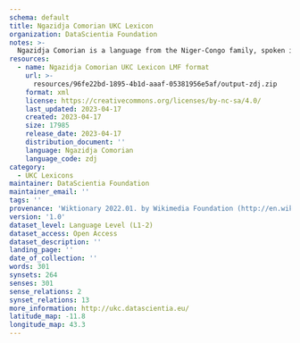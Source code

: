 ```yaml
---
schema: default
title: Ngazidja Comorian UKC Lexicon
organization: DataScientia Foundation
notes: >-
  Ngazidja Comorian is a language from the Niger-Congo family, spoken in Africa. The UKC Lexicon of Ngazidja Comorian is represented as a lexico-semantic network. It consists of words, word senses, synsets, as well as sense-level and synset-level relationships.
resources:
  - name: Ngazidja Comorian UKC Lexicon LMF format
    url: >-
      resources/96fe22bd-1895-4b1d-aaaf-05381956e5af/output-zdj.zip
    format: xml
    license: https://creativecommons.org/licenses/by-nc-sa/4.0/
    last_updated: 2023-04-17
    created: 2023-04-17
    size: 17985
    release_date: 2023-04-17
    distribution_document: ''
    language: Ngazidja Comorian
    language_code: zdj
category:
  - UKC Lexicons
maintainer: DataScientia Foundation
maintainer_email: ''
tags: ''
provenance: 'Wiktionary 2022.01. by Wikimedia Foundation (http://en.wiktionary.org); UniMet: Universal Metonymy 1.0 by Temuulen Khishigsuren and Gábor Bella (http://ukc.disi.unitn.it/index.php/metonymy/); MorphyNet 2.0 by Gábor Bella and Khuyagbaatar Batsuren (http://ukc.disi.unitn.it/index.php/morphynet/); Princeton WordNet 2.1 by Princeton University (https://wordnet.princeton.edu)'
version: '1.0'
dataset_level: Language Level (L1-2)
dataset_access: Open Access
dataset_description: ''
landing_page: ''
date_of_collection: ''
words: 301
synsets: 264
senses: 301
sense_relations: 2
synset_relations: 13
more_information: http://ukc.datascientia.eu/
latitude_map: -11.8
longitude_map: 43.3
---
```

